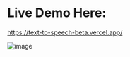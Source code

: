 # Live Demo Here: 

https://text-to-speech-beta.vercel.app/


![image](https://user-images.githubusercontent.com/100289332/229830279-7e1e7a43-8cc3-406c-b5a1-504def2aadfe.png)

